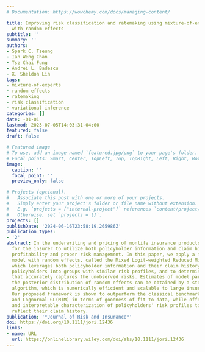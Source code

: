 ```yaml
---
# Documentation: https://wowchemy.com/docs/managing-content/

title: Improving risk classification and ratemaking using mixture-of-experts models
  with random effects
subtitle: ''
summary: ''
authors:
- Spark C. Tseung
- Ian Weng Chan
- Tsz Chai Fung
- Andrei L. Badescu
- X. Sheldon Lin
tags:
- mixture-of-experts
- random effects
- ratemaking
- risk classification
- variational inference
categories: []
date: -01-01
lastmod: 2023-07-05T14:03:31-04:00
featured: false
draft: false

# Featured image
# To use, add an image named `featured.jpg/png` to your page's folder.
# Focal points: Smart, Center, TopLeft, Top, TopRight, Left, Right, BottomLeft, Bottom, BottomRight.
image:
  caption: ''
  focal_point: ''
  preview_only: false

# Projects (optional).
#   Associate this post with one or more of your projects.
#   Simply enter your project's folder or file name without extension.
#   E.g. `projects = ["internal-project"]` references `content/project/deep-learning/index.md`.
#   Otherwise, set `projects = []`.
projects: []
publishDate: '2024-06-16T23:58:19.265986Z'
publication_types:
- '2'
abstract: In the underwriting and pricing of nonlife insurance products, it is essential
  for the insurer to utilize both policyholder information and claim history to ensure
  profitability and proper risk management. In this paper, we apply a flexible regression
  model with random effects, called the Mixed Logit-weighted Reduced Mixture-of-Experts,
  which leverages both policyholder information and their claim history, to categorize
  policyholders into groups with similar risk profiles, and to determine a premium
  that accurately captures the unobserved risks. Estimates of model parameters and
  the posterior distribution of random effects can be obtained by a stochastic variational
  algorithm, which is numerically efficient and scalable to large insurance portfolios.
  Our proposed framework is shown to outperform the classical benchmark models (Logistic
  and Lognormal GL(M)M) in terms of goodness-of-fit to data, while offering intuitive
  and interpretable characterization of policyholders' risk profiles to adequately
  reflect their claim history.
publication: '*Journal of Risk and Insurance*'
doi: https://doi.org/10.1111/jori.12436
links:
- name: URL
  url: https://onlinelibrary.wiley.com/doi/abs/10.1111/jori.12436
---
```


